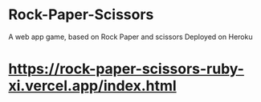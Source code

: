 # Rock-Paper-Scissors
A web app game, based on Rock Paper and scissors
Deployed on Heroku
# https://rock-paper-scissors-ruby-xi.vercel.app/index.html
